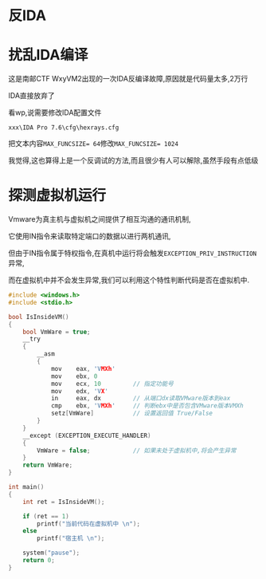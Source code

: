 # 反IDA

# 扰乱IDA编译

这是南邮CTF WxyVM2出现的一次IDA反编译故障,原因就是代码量太多,2万行

IDA直接放弃了

看wp,说需要修改IDA配置文件

```
xxx\IDA Pro 7.6\cfg\hexrays.cfg
```

把文本内容`MAX_FUNCSIZE= 64`修改`MAX_FUNCSIZE= 1024`

我觉得,这也算得上是一个反调试的方法,而且很少有人可以解除,虽然手段有点低级

# 探测虚拟机运行

Vmware为真主机与虚拟机之间提供了相互沟通的通讯机制,

它使用IN指令来读取特定端口的数据以进行两机通讯,

但由于IN指令属于特权指令,在真机中运行将会触发`EXCEPTION_PRIV_INSTRUCTION`异常,

而在虚拟机中并不会发生异常,我们可以利用这个特性判断代码是否在虚拟机中.

```c
#include <windows.h>
#include <stdio.h>

bool IsInsideVM()
{
	bool VmWare = true;
	__try
	{
		__asm
		{
			mov    eax, 'VMXh'
			mov    ebx, 0
			mov    ecx, 10         // 指定功能号
			mov    edx, 'VX'
			in     eax, dx         // 从端口dx读取VMware版本到eax
			cmp    ebx, 'VMXh'     // 判断ebx中是否包含VMware版本VMXh
			setz[VmWare]           // 设置返回值 True/False
		}
	}
	__except (EXCEPTION_EXECUTE_HANDLER)
	{
		VmWare = false;            // 如果未处于虚拟机中,将会产生异常
	}
	return VmWare;
}

int main()
{
	int ret = IsInsideVM();

	if (ret == 1)
		printf("当前代码在虚拟机中 \n");
	else
		printf("宿主机 \n");

	system("pause");
	return 0;
}
```
